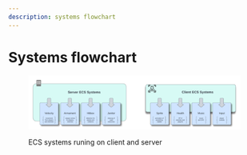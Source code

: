 ```yaml
---
description: systems flowchart
---
```


# Systems flowchart

<figure><img src=".gitbook/assets/ECS Systems overview.png" alt=""><figcaption><p>ECS systems runing on client and server</p></figcaption></figure>


